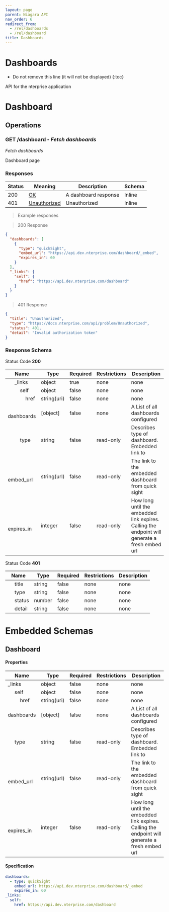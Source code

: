 ```yaml
---
layout: page
parent: Niagara API
nav_order: 6
redirect_from:
  - /rel/dashboards
  - /rel/dashboard
title: Dashboards
---
```


<h1 id="dashboards">Dashboards</h1>

* Do not remove this line (it will not be displayed)
{:toc}

API for the nterprise application

<h1 id="dashboards-dashboard">Dashboard</h1>

## Operations

### GET /dashboard - *Fetch dashboards*

<a id="opIdfetchDashboard"></a>

*Fetch dashboards*

Dashboard page

<h3 id="fetchdashboard-responses">Responses</h3>

|Status|Meaning|Description|Schema|
|---|---|---|---|
|200|[OK](https://tools.ietf.org/html/rfc7231#section-6.3.1)|A dashboard response|Inline|
|401|[Unauthorized](https://tools.ietf.org/html/rfc7235#section-3.1)|Unauthorized|Inline|

> Example responses

> 200 Response

```json
{
  "dashboards": [
    {
      "type": "quickSight",
      "embed_url": "https://api.dev.nterprise.com/dashboard/_embed",
      "expires_in": 60
    }
  ],
  "_links": {
    "self": {
      "href": "https://api.dev.nterprise.com/dashboard"
    }
  }
}
```

> 401 Response

```json
{
  "title": "Unauthorized",
  "type": "https://docs.nterprise.com/api/problem/Unauthorized",
  "status": 401,
  "detail": "Invalid authorization token"
}
```

<h3 id="fetchdashboard-responseschema">Response Schema</h3>

Status Code **200**

|Name|Type|Required|Restrictions|Description|
|---|---|---|---|---|
|&nbsp;&nbsp;&nbsp;&nbsp; _links|object|true|none|none|
|&nbsp;&nbsp;&nbsp;&nbsp;&nbsp;&nbsp;&nbsp;&nbsp; self|object|false|none|none|
|&nbsp;&nbsp;&nbsp;&nbsp;&nbsp;&nbsp;&nbsp;&nbsp;&nbsp;&nbsp;&nbsp;&nbsp; href|string(uri)|false|none|none|
|&nbsp;&nbsp;&nbsp;&nbsp; dashboards|[object]|false|none|A List of all dashboards configured|
|&nbsp;&nbsp;&nbsp;&nbsp;&nbsp;&nbsp;&nbsp;&nbsp; type|string|false|read-only|Describes type of dashboard. Embedded link to|
|&nbsp;&nbsp;&nbsp;&nbsp;&nbsp;&nbsp;&nbsp;&nbsp; embed_url|string(url)|false|read-only|The link to the embedded dashboard from quick sight|
|&nbsp;&nbsp;&nbsp;&nbsp;&nbsp;&nbsp;&nbsp;&nbsp; expires_in|integer|false|read-only|How long until the embedded link expires. Calling the endpoint will generate a fresh embed url|

Status Code **401**

|Name|Type|Required|Restrictions|Description|
|---|---|---|---|---|
|&nbsp;&nbsp;&nbsp;&nbsp; title|string|false|none|none|
|&nbsp;&nbsp;&nbsp;&nbsp; type|string|false|none|none|
|&nbsp;&nbsp;&nbsp;&nbsp; status|number|false|none|none|
|&nbsp;&nbsp;&nbsp;&nbsp; detail|string|false|none|none|

# Embedded Schemas

## Dashboard
<!-- backwards compatibility -->
<a id="schemadashboard"></a>
<a id="schema_Dashboard"></a>
<a id="tocSdashboard"></a>
<a id="tocsdashboard"></a>

#### Properties

|Name|Type|Required|Restrictions|Description|
|---|---|---|---|---|
|_links|object|false|none|none|
|&nbsp;&nbsp;&nbsp;&nbsp; self|object|false|none|none|
|&nbsp;&nbsp;&nbsp;&nbsp;&nbsp;&nbsp;&nbsp;&nbsp; href|string(uri)|false|none|none|
|dashboards|[object]|false|none|A List of all dashboards configured|
|&nbsp;&nbsp;&nbsp;&nbsp; type|string|false|read-only|Describes type of dashboard. Embedded link to|
|&nbsp;&nbsp;&nbsp;&nbsp; embed_url|string(url)|false|read-only|The link to the embedded dashboard from quick sight|
|&nbsp;&nbsp;&nbsp;&nbsp; expires_in|integer|false|read-only|How long until the embedded link expires. Calling the endpoint will generate a fresh embed url|

#### Specification

```yaml
dashboards:
  - type: quickSight
    embed_url: https://api.dev.nterprise.com/dashboard/_embed
    expires_in: 60
_links:
  self:
    href: https://api.dev.nterprise.com/dashboard

```

